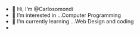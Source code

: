 - 👋 Hi, I’m @Carlosomondi
- 👀 I’m interested in ...Computer Programming
- 🌱 I’m currently learning ...Web Design and coding
- 

<!---
Carlosbryanomondi/Carlosbryanomondi is a ✨ special ✨ repository because its `README.md` (this file) appears on your GitHub profile.
You can click the Preview link to take a look at your changes.
--->
